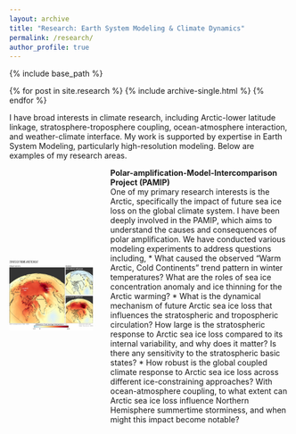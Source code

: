 ```yaml
---
layout: archive
title: "Research: Earth System Modeling & Climate Dynamics"
permalink: /research/
author_profile: true
---
```


{% include base_path %}


{% for post in site.research %}
  {% include archive-single.html %}
{% endfor %}

I have broad interests in climate research, including Arctic-lower latitude linkage, stratosphere-troposphere coupling, ocean-atmosphere interaction, and weather-climate interface. My work is supported by expertise in Earth System Modeling, particularly high-resolution modeling. Below are examples of my research areas.

<div style="display: flex; align-items: center; margin-bottom: 20px;">
  <!-- Left: Figure -->
  <div style="flex: 1; padding-right: 20px;">
    <img src="01_PAMIP.jpg" alt="Figure description" style="width: 150px; height: auto;">
  </div>
  <!-- Right: Text -->
  <div style="flex: 2;">
    <strong>Polar-amplification-Model-Intercomparison Project (PAMIP)</strong><br>
    One of my primary research interests is the Arctic, specifically the impact of future sea ice loss on the global climate system. I have been deeply involved in the PAMIP, which aims to understand the causes and consequences of polar amplification. We have conducted various modeling experiments to address questions including,
   *  What caused the observed “Warm Arctic, Cold Continents” trend pattern in winter temperatures? What are the roles of sea ice concentration anomaly and ice thinning for the Arctic warming?
   *  What is the dynamical mechanism of future Arctic sea ice loss that influences the stratospheric and tropospheric circulation? How large is the stratospheric response to Arctic sea ice loss compared to its internal variability, and why does it matter? Is there any sensitivity to the stratospheric basic states? 
   *  How robust is the global coupled climate response to Arctic sea ice loss across different ice-constraining approaches? With ocean-atmosphere coupling, to what extent can Arctic sea ice loss influence Northern Hemisphere summertime storminess, and when might this impact become notable?

  </div>
</div>

